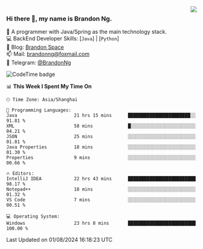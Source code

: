 <img  align="right" src="https://github-readme-stats-brandon0824.vercel.app/api/top-langs/?username=brandon0824&layout=compact">

### Hi there 👋, my name is Brandon Ng.

🌱 A programmer with Java/Spring as the main technology stack.  
💻 BackEnd Developer Skills: [`Java`] | [`Python`]  
📝 Blog: [Brandon Space](https://brandonng.tech)  
📫 Mail: brandonng@foxmail.com  
📰 Telegram: [@BrandonNg](https://t.me/BrandonNg24)  

![CodeTime badge](https://img.shields.io/endpoint?style=flat-square&url=https%3A%2F%2Fapi.codetime.dev%2Fshield%3Fid%3D128%26project%3D%26in%3D604800000)

<!--START_SECTION:waka-->
📊 **This Week I Spent My Time On** 

```text
🕑︎ Time Zone: Asia/Shanghai

💬 Programming Languages: 
Java                     21 hrs 15 mins      ███████████████████████░░   91.81 % 
XML                      58 mins             █░░░░░░░░░░░░░░░░░░░░░░░░   04.21 % 
JSON                     25 mins             ░░░░░░░░░░░░░░░░░░░░░░░░░   01.81 % 
Java Properties          18 mins             ░░░░░░░░░░░░░░░░░░░░░░░░░   01.30 % 
Properties               9 mins              ░░░░░░░░░░░░░░░░░░░░░░░░░   00.66 % 

🔥 Editors: 
IntelliJ IDEA            22 hrs 43 mins      █████████████████████████   98.17 % 
Notepad++                18 mins             ░░░░░░░░░░░░░░░░░░░░░░░░░   01.32 % 
VS Code                  7 mins              ░░░░░░░░░░░░░░░░░░░░░░░░░   00.51 % 

💻 Operating System: 
Windows                  23 hrs 8 mins       █████████████████████████   100.00 % 
```


 Last Updated on 01/08/2024 16:18:23 UTC
<!--END_SECTION:waka-->
